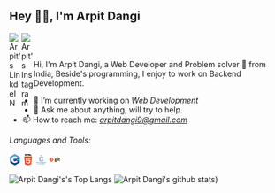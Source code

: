 ## Hey 👋🏻, I'm Arpit Dangi

<a href="https://www.linkedin.com/in/arpit-dangi-3bb69916a/">
  <img align="left" alt="Arpit's LinkdeIN" width="22px" src="https://cdn.jsdelivr.net/npm/simple-icons@v3/icons/linkedin.svg" />
</a>
<a href="https://www.instagram.com/dangi_arpit/">
  <img align="left" alt="Arpit's Instagram" width="22px" src="https://cdn.jsdelivr.net/npm/simple-icons@v3/icons/instagram.svg" />
</a>

<br>
<br>


Hi, I'm Arpit Dangi, a Web Developer and Problem solver 🚀 from India, Beside's programming, I enjoy to work on Backend Development.
- 🔭 I’m currently working on  *Web Development*
- 💬 Ask me about anything, will try to help.
- 📫 How to reach me: *arpitdangi9@gmail.com*

*Languages and Tools:*  
<br>
<code><img height="20" src="https://raw.githubusercontent.com/github/explore/80688e429a7d4ef2fca1e82350fe8e3517d3494d/topics/cpp/cpp.png"></code>
<code><img height="20" src="https://raw.githubusercontent.com/github/explore/80688e429a7d4ef2fca1e82350fe8e3517d3494d/topics/html/html.png"></code>
<code><img height="20" src="https://raw.githubusercontent.com/github/explore/80688e429a7d4ef2fca1e82350fe8e3517d3494d/topics/c/c.png"></code>
<code><img height="20" src="https://raw.githubusercontent.com/github/explore/80688e429a7d4ef2fca1e82350fe8e3517d3494d/topics/git/git.png"></code>
<br>

![Arpit Dangi's's Top Langs](https://github-readme-stats.vercel.app/api/top-langs/?username=dangiArpit&theme=radical&layout=compact) ![Arpit Dangi's github stats](https://github-readme-stats.vercel.app/api?username=dangiArpit&show_icons=true&theme=radical&line_height=21))
